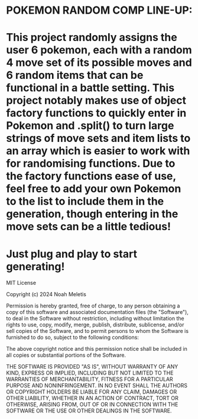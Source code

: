 POKEMON RANDOM COMP LINE-UP:
=
This project randomly assigns the user 6 pokemon, each with a random 4 move set of its possible moves and 6 random items that can be functional in a battle setting. 
This project notably makes use of object factory functions to quickly enter in Pokemon and .split() to turn large strings of move sets and item lists to an array which is easier to work with for randomising functions.
Due to the factory functions ease of use, feel free to add your own Pokemon to the list to include them in the generation, though entering in the move sets can be a little tedious!
=
Just plug and play to start generating!
=
MIT License

Copyright (c) 2024 Noah Meletis

Permission is hereby granted, free of charge, to any person obtaining a copy
of this software and associated documentation files (the "Software"), to deal
in the Software without restriction, including without limitation the rights
to use, copy, modify, merge, publish, distribute, sublicense, and/or sell
copies of the Software, and to permit persons to whom the Software is
furnished to do so, subject to the following conditions:

The above copyright notice and this permission notice shall be included in all
copies or substantial portions of the Software.

THE SOFTWARE IS PROVIDED "AS IS", WITHOUT WARRANTY OF ANY KIND, EXPRESS OR
IMPLIED, INCLUDING BUT NOT LIMITED TO THE WARRANTIES OF MERCHANTABILITY,
FITNESS FOR A PARTICULAR PURPOSE AND NONINFRINGEMENT. IN NO EVENT SHALL THE
AUTHORS OR COPYRIGHT HOLDERS BE LIABLE FOR ANY CLAIM, DAMAGES OR OTHER
LIABILITY, WHETHER IN AN ACTION OF CONTRACT, TORT OR OTHERWISE, ARISING FROM,
OUT OF OR IN CONNECTION WITH THE SOFTWARE OR THE USE OR OTHER DEALINGS IN THE
SOFTWARE.

